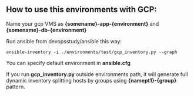 ## How to use this environments with GCP:

Name your gcp VMS as **{somename}-app-{environment}** and **{somename}-db-{environment}**

Run ansible from devopsstudy/ansible this way:

```
ansible-inventory -i ./environments/test/gcp_inventory.py --graph
```

You can specify default environment in **ansible.cfg**

If you run **gcp_inventory.py** outside environments path, it will generate full dynamic inventory splitting hosts by groups using **{namept1}-{group}** pattern.
